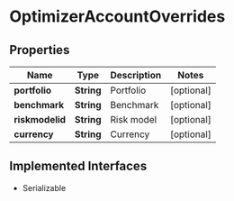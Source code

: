 

# OptimizerAccountOverrides


## Properties

Name | Type | Description | Notes
------------ | ------------- | ------------- | -------------
**portfolio** | **String** | Portfolio |  [optional]
**benchmark** | **String** | Benchmark |  [optional]
**riskmodelid** | **String** | Risk model |  [optional]
**currency** | **String** | Currency |  [optional]


## Implemented Interfaces

* Serializable


